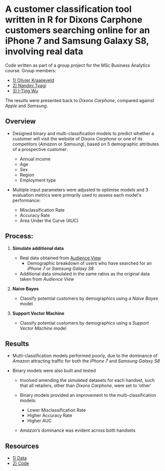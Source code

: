 # A customer classification tool written in R for Dixons Carphone customers searching online for an iPhone 7 and Samsung Galaxy S8, involving real data

Code written as part of a group project for the MSc Business Analytics course. Group members:

- [1) Olivier Kraaijeveld](https://www.linkedin.com/in/olivier-kraaijeveld-a6851ba4/)
- [2) Nandini Tyagi](https://www.linkedin.com/in/nandinityagi/)
- [3) I-Ting Wu](https://www.linkedin.com/in/i-ting-wu-7b8594132/) 

The results were presented back to _Dixons Carphone_, compared against _Apple_ and _Samsung_.

## Overview

- Designed binary and multi-classification models to predict whether a customer will visit the website of _Dixons Carphone_ or one of  its competitors (_Amazon_ or _Samsung_),  based  on  5  demographic  attributes  of  a  prospective customer:
   - Annual income
   - Age
   - Sex
   - Region
   - Employment type
   
- Multiple input parameters were adjusted to optimise models and 3 evaluation metrics were primarily used to assess each model's performance:
   - Misclassification  Rate
   - Accuracy Rate 
   - Area Under the Curve (AUC)
   
## Process:

1) **Simulate additional data**
   - Real data obtained from [Audience View](https://audience-view.com/#/) 
      - Demographic breakdown of users who have searched for an _iPhone 7_ or _Samsung Galaxy S8_
   - Additional data simulated in the same ratios as the original data taken from _Audience View_
   
2) **Naive Bayes**
   - Classify potential customers by demographics using a _Naive Bayes_ model
   
3) **Support Vector Machine**
   - Classify potential customers by demographics using a _Support Vector Machine_ model

## Results

- Multi-classification models performed poorly, due to the dominance of _Amazon_ attracting traffic for both the _iPhone 7_ and _Samsung Galaxy S8_ 

- Binary models were also built and tested
   - Involved amending the simulated datasets for each handset, such that all retailers, other than _Dixons Carphone_, were set to ‘other’
   
   - Binary models provided an improvement to the multi-classification models:
      - Lower Misclassification Rate
      - Higher Accuracy Rate
      - Higher AUC
      
   - _Amazon’s_ dominance was evident across both handsets 
   
## Resources

- [1) Data](https://github.com/Christopher-Loynes/CustomerClassification_DixonsCarphone/wiki/'Data'-Folder)
- [2) Code](https://github.com/Christopher-Loynes/CustomerClassification_DixonsCarphone/wiki/Code)





